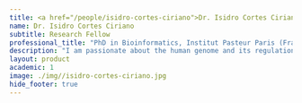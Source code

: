 ```yaml
---
title: <a href="/people/isidro-cortes-ciriano">Dr. Isidro Cortes Ciriano</a>
name: Dr. Isidro Cortes Ciriano
subtitle: Research Fellow
professional_title: "PhD in Bioinformatics, Institut Pasteur Paris (France), Postdoctoral Fellow (2016-2019), Marie Curie Fellow (Individual Global Fellowship)"  # Joined professional titles
description: "I am passionate about the human genome and its regulation, as well as drug discovery. My research lies at the interface of biology, artificial intelligence (machine learning), and statistics. During my PhD I integrated biological data sets (e.g. gene expression) and chemical properties of drug candidates in predictive models of compound activity. This approach permits to uncover new therapeutical targets and drugs, as well as to improve the current state of the art of virtual screening approaches. I am currently working on the analysis of next generation sequencing data (WES and WGS) from cancer patients and neurological diseases generated by The Cancer Genome Atlas (TCGA), International Cancer Genome Consortium (ICGC), Pan-Cancer Analysis of Whole Genomes (PCAWG), and Brain Somatic Mosaicism (BSM) Network."
layout: product
academic: 1
image: ./img//isidro-cortes-ciriano.jpg
hide_footer: true
---
```

